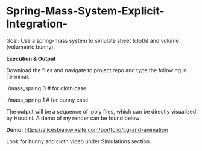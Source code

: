 # Spring-Mass-System-Explicit-Integration-

Goal: Use a spring-mass system to simulate sheet (cloth) and volume (volumetric bunny). 


**Execution & Output**

Download the files and navigate to project repo and type the following in Terminal:

./mass_spring 0    # for cloth case 

./mass_spring 1    # for bunny case

The output will be a sequence of .poly files, which can be directly visualized by Houdini. A demo of my render can be found below!


**Demo:** https://alicesbian.wixsite.com/portfolio/cg-and-animation

Look for bunny and cloth video under Simulations section.
